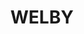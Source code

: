 ---
lastmod: '2025-04-06T06:05:20+00:00'
latitude: -34.347195
layout: suburb
longitude: 150.342214
postcode: '2575'
state: NSW
title: WELBY
url: /nsw/welby/
---